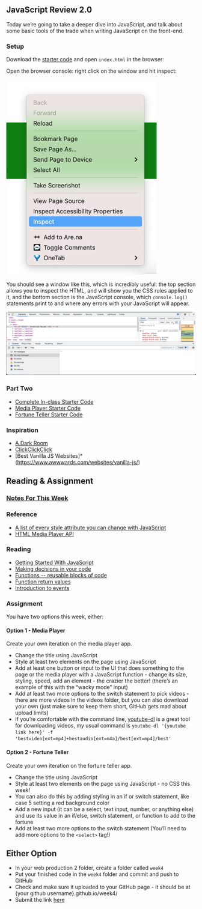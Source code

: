 ## JavaScript Review 2.0

Today we’re going to take a deeper dive into JavaScript, and talk about some basic tools of the trade when writing JavaScript on the front-end.

### Setup

Download the [starter code](https://drive.google.com/file/d/1IX5Lfjh9KEKfOQ8ACWHjTHbLS9Yny_k4/view?usp=sharing) and open `index.html` in the browser:

Open the browser console: right click on the window and hit inspect:

<img src="img/inspect.png" width="400px">

You should see a window like this, which is incredibly useful: the top section allows you to inspect the HTML, and will show you the CSS rules applied to it, and the bottom section is the JavaScript console, which `console.log()` statements print to and where any errors with your JavaScript will appear.
 
<img src="img/console.png" width="800px">

### Part Two

- [Complete In-class Starter Code](https://drive.google.com/file/d/1k4u6zL7anjMCxM7HymOGQlFFTXrzJ38U/view?usp=sharing)
- [Media Player Starter Code](https://drive.google.com/file/d/1Flrb4ElphWouz-xQv8Sa0MEWU75jMtHZ/view?usp=sharing)
- [Fortune Teller Starter Code](https://drive.google.com/file/d/15t3S_vbAtM8sNp1rYRltFlVllQiE4buq/view?usp=sharing)

### Inspiration

- [A Dark Room](https://adarkroom.doublespeakgames.com/)
- [ClickClickClick](https://clickclickclick.click/#2010dffdfe72c982325bc703942a3e47)
- [Best Vanilla JS Websites]*(https://www.awwwards.com/websites/vanilla-js/)

## Reading & Assignment

### [Notes For This Week](notes.md)
### Reference
- [A list of every style attribute you can change with JavaScript](https://www.w3schools.com/jsref/dom_obj_style.asp)
- [HTML Media Player API](https://developer.mozilla.org/en-US/docs/Web/API/HTMLMediaElement)
### Reading
- [Getting Started With JavaScript](https://developer.mozilla.org/en-US/docs/Learn/Getting_started_with_the_web/JavaScript_basics)
- [Making decisions in your code](https://developer.mozilla.org/en-US/docs/Learn/JavaScript/Building_blocks/conditionals)
- [Functions -- reusable blocks of code](https://developer.mozilla.org/en-US/docs/Learn/JavaScript/Building_blocks/Functions)
- [Function return values](https://developer.mozilla.org/en-US/docs/Learn/JavaScript/Building_blocks/Return_values)
- [Introduction to events](https://developer.mozilla.org/en-US/docs/Learn/JavaScript/Building_blocks/Events)

### Assignment
You have two options this week, either:
#### Option 1 - Media Player
Create your own iteration on the media player app.
- Change the title using JavaScript
- Style at least two elements on the page using JavaScript
- Add at least one button or input to the UI that does something to the page or the media player with a JavaScript function - change its size, styling, speed, add an element - the crazier the better! (there’s an example of this with the “wacky mode” input)
- Add at least two more options to the switch statement to pick videos - there are more videos in the videos folder, but you can also download your own (just make sure to keep them short, GitHub gets mad about upload limits) 
- If you’re comfortable with the command line, [youtube-dl](https://ytdl-org.github.io/youtube-dl/index.html) is a great tool for downloading videos, my usual command is `youtube-dl '{youtube link here}' -f 'bestvideo[ext=mp4]+bestaudio[ext=m4a]/best[ext=mp4]/best'`

#### Option 2 - Fortune Teller

Create your own iteration on the fortune teller app.

- Change the title using JavaScript
- Style at least two elements on the page using JavaScript - no CSS this week!
- You can also do this by adding styling in an if or switch statement, like case 5 setting a red background color
- Add a new input (it can be a select, text input, number, or anything else) and use its value in an if/else, switch statement, or function to add to the fortune
- Add at least two more options to the switch statement (You’ll need to add more options to the `<select>` tag!)

## Either Option
- In your web production 2 folder, create a folder called `week4`
- Put your finished code in the `week4` folder and commit and push to GitHub
- Check and make sure it uploaded to your GitHub page - it should be at {your github username}.github.io/week4/
- Submit the link [here](https://docs.google.com/forms/d/e/``1FAIpQLScJ_hzjToD08UX5Py2QP4t8VhiKaIAHZNn6dQVUQbSerfHgrA/viewform?usp=sf_link)

